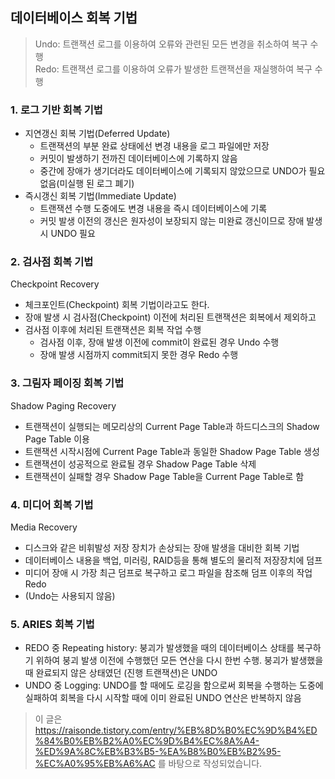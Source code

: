 ## 데이터베이스 회복 기법
> Undo: 트랜잭션 로그를 이용하여 오류와 관련된 모든 변경을 취소하여 복구 수행  
> Redo: 트랜잭션 로그를 이용하여 오류가 발생한 트랜잭션을 재실행하여 복구 수행
### 1. 로그 기반 회복 기법
* 지연갱신 회복 기법(Deferred Update)
  * 트랜잭션의 부분 완료 상태에선 변경 내용을 로그 파일에만 저장
  * 커밋이 발생하기 전까진 데이터베이스에 기록하지 않음
  * 중간에 장애가 생기더라도 데이터베이스에 기록되지 않았으므로 UNDO가 필요 없음(미실행 된 로그 폐기)
* 즉시갱신 회복 기법(Immediate Update)
  * 트랜잭션 수행 도중에도 변경 내용을 즉시 데이터베이스에 기록
  * 커밋 발생 이전의 갱신은 원자성이 보장되지 않는 미완료 갱신이므로 장애 발생 시 UNDO 필요
  
### 2. 검사점 회복 기법
Checkpoint Recovery
* 체크포인트(Checkpoint) 회복 기법이라고도 한다.
* 장애 발생 시 검사점(Checkpoint) 이전에 처리된 트랜잭션은 회복에서 제외하고
* 검사점 이후에 처리된 트랜잭션은 회복 작업 수행
  * 검사점 이후, 장애 발생 이전에 commit이 완료된 경우 Undo 수행
  * 장애 발생 시점까지 commit되지 못한 경우 Redo 수행

### 3.  그림자 페이징 회복 기법
Shadow Paging Recovery
* 트랜잭션이 실행되는 메모리상의 Current Page Table과 하드디스크의 Shadow Page Table 이용
* 트랜잭션 시작시점에 Current Page Table과 동일한 Shadow Page Table 생성
* 트랜잭션이 성공적으로 완료될 경우 Shadow Page Table 삭제
* 트랜잭션이 실패할 경우 Shadow Page Table을 Current Page Table로 함

### 4. 미디어 회복 기법
Media Recovery
* 디스크와 같은 비휘발성 저장 장치가 손상되는 장애 발생을 대비한 회복 기법
* 데이터베이스 내용을 백업, 미러링, RAID등을 통해 별도의 물리적 저장장치에 덤프
* 미디어 장애 시 가장 최근 덤프로 복구하고 로그 파일을 참조해 덤프 이후의 작업 Redo
* (Undo는 사용되지 않음)

### 5. ARIES 회복 기법
* REDO 중 Repeating history: 붕괴가 발생했을 때의 데이터베이스 상태를 복구하기 위하여 붕괴 발생 이전에 수행했던 모든 연산을 다시 한번 수행. 붕괴가 발생했을 때 완료되지 않은 상태였던 (진행 트랜잭션)은 UNDO
* UNDO 중 Logging: UNDO를 할 때에도 로깅을 함으로써 회복을 수행하는 도중에 실패하여 회복을 다시 시작할 때에 이미 완료된 UNDO 연산은 반복하지 않음

> 이 글은 https://raisonde.tistory.com/entry/%EB%8D%B0%EC%9D%B4%ED%84%B0%EB%B2%A0%EC%9D%B4%EC%8A%A4-%ED%9A%8C%EB%B3%B5-%EA%B8%B0%EB%B2%95-%EC%A0%95%EB%A6%AC 를 바탕으로 작성되었습니다.
